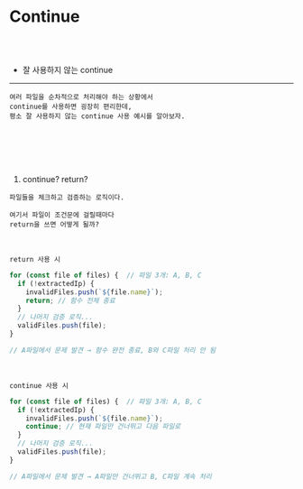 # Continue

<br />
<br />

* 잘 사용하지 않는 continue

--- 

```
여러 파일을 순차적으로 처리해야 하는 상황에서
continue를 사용하면 굉장히 편리한데,
평소 잘 사용하지 않는 continue 사용 예시를 알아보자.
```

<br />
<br />
<br />
<br />

1. continue? return?

```
파일들을 체크하고 검증하는 로직이다.

여기서 파일이 조건문에 걸릴때마다
return을 쓰면 어떻게 될까?
```

<br />

`return 사용 시`

```ts
for (const file of files) {  // 파일 3개: A, B, C
  if (!extractedIp) {
    invalidFiles.push(`${file.name}`);
    return; // 함수 전체 종료
  }
  // 나머지 검증 로직...
  validFiles.push(file);
}

// A파일에서 문제 발견 → 함수 완전 종료, B와 C파일 처리 안 됨
```

<br />

`continue 사용 시`

```ts
for (const file of files) {  // 파일 3개: A, B, C
  if (!extractedIp) {
    invalidFiles.push(`${file.name}`);
    continue; // 현재 파일만 건너뛰고 다음 파일로
  }
  // 나머지 검증 로직...
  validFiles.push(file);
}

// A파일에서 문제 발견 → A파일만 건너뛰고 B, C파일 계속 처리
```

